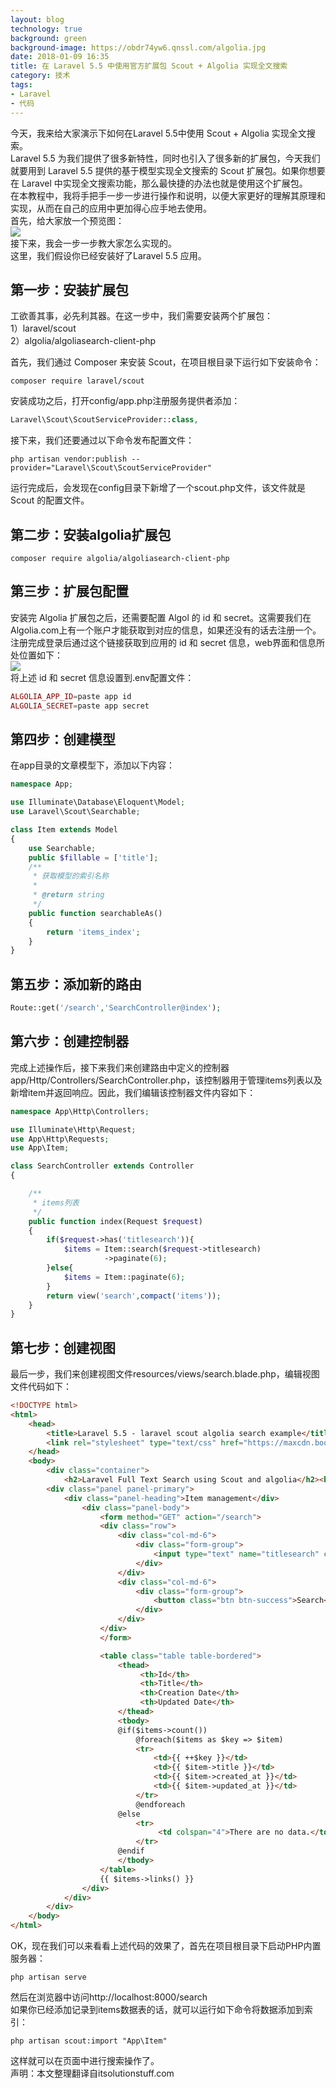 ```yaml
---
layout: blog
technology: true
background: green
background-image: https://obdr74yw6.qnssl.com/algolia.jpg
date: 2018-01-09 16:35
title: 在 Laravel 5.5 中使用官方扩展包 Scout + Algolia 实现全文搜索
category: 技术
tags:
- Laravel
- 代码
---
```


今天，我来给大家演示下如何在Laravel 5.5中使用 Scout + Algolia 实现全文搜索。  
Laravel 5.5 为我们提供了很多新特性，同时也引入了很多新的扩展包，今天我们就要用到 Laravel 5.5 提供的基于模型实现全文搜索的 Scout 扩展包。如果你想要在 Laravel 中实现全文搜索功能，那么最快捷的办法也就是使用这个扩展包。  
在本教程中，我将手把手一步一步进行操作和说明，以便大家更好的理解其原理和实现，从而在自己的应用中更加得心应手地去使用。  
首先，给大家放一个预览图：  
![](https://obdr74yw6.qnssl.com/59be8928e8a0b_36.jpg)   
接下来，我会一步一步教大家怎么实现的。  
这里，我们假设你已经安装好了Laravel 5.5 应用。  
## 第一步：安装扩展包  
工欲善其事，必先利其器。在这一步中，我们需要安装两个扩展包：  
1）laravel/scout  
2）algolia/algoliasearch-client-php  

首先，我们通过 Composer 来安装 Scout，在项目根目录下运行如下安装命令：  
```shell
composer require laravel/scout
```  
安装成功之后，打开config/app.php注册服务提供者添加：  
```php
Laravel\Scout\ScoutServiceProvider::class,
```  
接下来，我们还要通过以下命令发布配置文件：  
```shell
php artisan vendor:publish --provider="Laravel\Scout\ScoutServiceProvider"
```  
运行完成后，会发现在config目录下新增了一个scout.php文件，该文件就是 Scout 的配置文件。  
## 第二步：安装algolia扩展包  
```shell
composer require algolia/algoliasearch-client-php
```  
## 第三步：扩展包配置  
安装完 Algolia 扩展包之后，还需要配置 Algol 的 id 和 secret。这需要我们在Algolia.com上有一个账户才能获取到对应的信息，如果还没有的话去注册一个。  
注册完成登录后通过这个链接获取到应用的 id 和 secret 信息，web界面和信息所处位置如下：  
![](https://obdr74yw6.qnssl.com/59be8adbd9afe_51.jpg)  
将上述 id 和 secret 信息设置到.env配置文件：  
```php
ALGOLIA_APP_ID=paste app id
ALGOLIA_SECRET=paste app secret
```  
## 第四步：创建模型  
在app目录的文章模型下，添加以下内容：  
```php
namespace App;

use Illuminate\Database\Eloquent\Model;
use Laravel\Scout\Searchable;

class Item extends Model
{
    use Searchable;
    public $fillable = ['title'];
    /**
     * 获取模型的索引名称
     *
     * @return string
     */
    public function searchableAs()
    {
        return 'items_index';
    }
}
```  
## 第五步：添加新的路由  
```php
Route::get('/search','SearchController@index');
```  
## 第六步：创建控制器  
完成上述操作后，接下来我们来创建路由中定义的控制器app/Http/Controllers/SearchController.php，该控制器用于管理items列表以及新增item并返回响应。因此，我们编辑该控制器文件内容如下：  
```php
namespace App\Http\Controllers;

use Illuminate\Http\Request;
use App\Http\Requests;
use App\Item;

class SearchController extends Controller
{

    /**
     * items列表
     */
    public function index(Request $request)
    {
        if($request->has('titlesearch')){
            $items = Item::search($request->titlesearch)
                     ->paginate(6);
        }else{
            $items = Item::paginate(6);
        }
        return view('search',compact('items'));
    }
}
```  
## 第七步：创建视图  
最后一步，我们来创建视图文件resources/views/search.blade.php，编辑视图文件代码如下：  
```html
<!DOCTYPE html>
<html>
    <head>
        <title>Laravel 5.5 - laravel scout algolia search example</title>
        <link rel="stylesheet" type="text/css" href="https://maxcdn.bootstrapcdn.com/bootstrap/3.3.7/css/bootstrap.min.css">
    </head>
    <body>
        <div class="container">
            <h2>Laravel Full Text Search using Scout and algolia</h2><br/>
        <div class="panel panel-primary">
            <div class="panel-heading">Item management</div>
                <div class="panel-body">
                    <form method="GET" action="/search">
                    <div class="row">
                        <div class="col-md-6">
                            <div class="form-group">
                                <input type="text" name="titlesearch" class="form-control" placeholder="Enter Title For Search" value="{{ old('titlesearch') }}">
                            </div>
                        </div>
                        <div class="col-md-6">
                            <div class="form-group">
                                <button class="btn btn-success">Search</button>
                            </div>
                        </div>
                    </div>
                    </form>

                    <table class="table table-bordered">
                        <thead>
                             <th>Id</th>
                             <th>Title</th>
                             <th>Creation Date</th>
                             <th>Updated Date</th>
                        </thead>
                        <tbody>
                        @if($items->count())
                            @foreach($items as $key => $item)
                            <tr>
                                <td>{{ ++$key }}</td>
                                <td>{{ $item->title }}</td>
                                <td>{{ $item->created_at }}</td>
                                <td>{{ $item->updated_at }}</td>
                            </tr>
                            @endforeach
                        @else
                            <tr>
                                 <td colspan="4">There are no data.</td>
                            </tr>
                        @endif
                        </tbody>
                    </table>
                    {{ $items->links() }}
                </div>
            </div>
        </div>
    </body>
</html>
```  
OK，现在我们可以来看看上述代码的效果了，首先在项目根目录下启动PHP内置服务器：  
```shell
php artisan serve
```  
然后在浏览器中访问http://localhost:8000/search  
如果你已经添加记录到items数据表的话，就可以运行如下命令将数据添加到索引：  
```shell
php artisan scout:import "App\Item"
```  
这样就可以在页面中进行搜索操作了。  
声明：本文整理翻译自itsolutionstuff.com